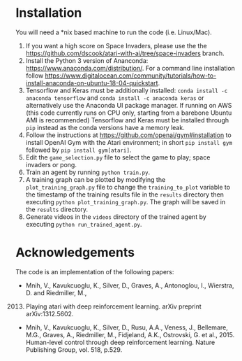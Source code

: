 # Installation

You will need a *nix based machine to run the code (i.e. Linux/Mac).

1. If you want a high score on Space Invaders, please use the the https://github.com/dscook/atari-with-ai/tree/space-invaders branch.
1. Install the Python 3 version of Ananconda: https://www.anaconda.com/distribution/.  For a command line installation follow https://www.digitalocean.com/community/tutorials/how-to-install-anaconda-on-ubuntu-18-04-quickstart.
1. Tensorflow and Keras must be additionally installed: ```conda install -c anaconda tensorflow``` and ```conda install -c anaconda keras``` or alternatively use the Anaconda UI package manager.  If running on AWS (this code currently runs on CPU only, starting from a barebone Ubuntu AMI is recommended) Tensorflow and Keras must be installed through ```pip``` instead as the conda versions have a memory leak.
1. Follow the instructions at https://github.com/openai/gym#installation to install OpenAI Gym with the Atari environment; in short `pip install gym` followed by `pip install gym[atari]`.
1. Edit the `game_selection.py` file to select the game to play; space invaders or pong.
1. Train an agent by running `python train.py`.
1. A training graph can be plotted by modifying the `plot_training_graph.py` file to change the `training_to_plot` variable to the timestamp of the training results file in the `results` directory then executing `python plot_training_graph.py`.  The graph will be saved in the `results` directory.
1. Generate videos in the `videos` directory of the trained agent by executing `python run_trained_agent.py`.

# Acknowledgements

The code is an implementation of the following papers:

* Mnih, V., Kavukcuoglu, K., Silver, D., Graves, A., Antonoglou, I., Wierstra, D. and Riedmiller, M.,
2013. Playing atari with deep reinforcement learning. arXiv preprint arXiv:1312.5602.
* Mnih, V., Kavukcuoglu, K., Silver, D., Rusu, A.A., Veness, J., Bellemare, M.G., Graves, A.,
Riedmiller, M., Fidjeland, A.K., Ostrovski, G. et al., 2015. Human-level control through deep
reinforcement learning. Nature Publishing Group, vol. 518, p.529.

